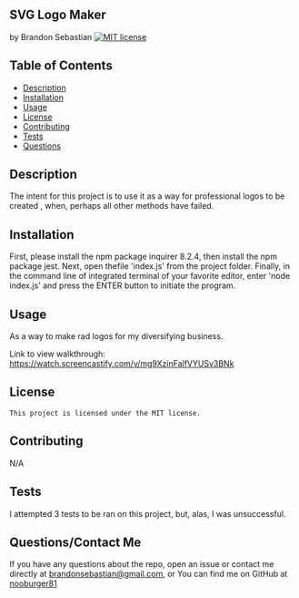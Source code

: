 ## SVG Logo Maker
  by Brandon Sebastian 
  [![MIT license](https://img.shields.io/badge/License-MIT-yellowgreen.svg)](https://lbesson.mit-license.org/)

  ## Table of Contents
  * [Description](#description)
  * [Installation](#installation)
  * [Usage](#usage)
  * [License](#license)
  * [Contributing](#contributing)
  * [Tests](#tests)
  * [Questions](#questions)

  ## Description
  The intent for this project is to use it as a way for professional logos to be created , when, perhaps all other methods have failed.

  ## Installation
  First, please install the npm package inquirer 8.2.4, then install the npm package jest. Next, open thefile 'index.js' from the project folder.  Finally, in the command line of integrated terminal of your favorite editor, enter 'node index.js' and press the ENTER button to initiate the program.

  ## Usage
  As a way to make rad logos for my diversifying business. 

  Link to view walkthrough: <https://watch.screencastify.com/v/mg9XzinFalfVYUSv3BNk>

  ## License
    This project is licensed under the MIT license.

  ## Contributing
  N/A

  ## Tests
  I attempted 3 tests to be ran on this project, but, alas, I was unsuccessful.

  ## Questions/Contact Me
  If you have any questions about the repo, open an issue or contact me directly at brandonsebastian@gmail.com, or
  You can find me on GitHub at [nooburger81](https://github.com/nooburger81)

